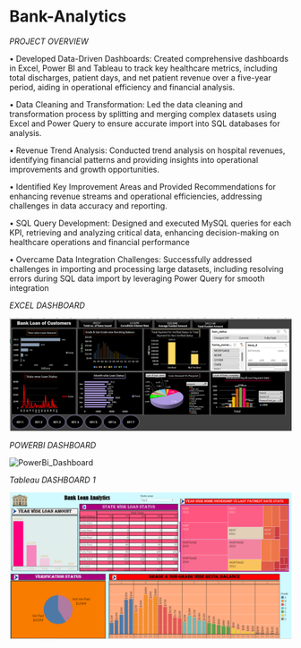 # Bank-Analytics

*PROJECT OVERVIEW*

•	Developed Data-Driven Dashboards: Created comprehensive dashboards in Excel, Power BI and Tableau to track key healthcare metrics, including total discharges, patient days, and net patient revenue over a five-year period, aiding in operational efficiency and financial analysis.

•	Data Cleaning and Transformation: Led the data cleaning and transformation process by splitting and merging complex datasets using Excel and Power Query to ensure accurate import into SQL databases for analysis.

•	Revenue Trend Analysis: Conducted trend analysis on hospital revenues, identifying financial patterns and providing insights into operational improvements and growth opportunities.

•	Identified Key Improvement Areas and Provided Recommendations for enhancing revenue streams and operational efficiencies, addressing challenges in data accuracy and reporting.

•	SQL Query Development: Designed and executed MySQL queries for each KPI, retrieving and analyzing critical data, enhancing decision-making on healthcare operations and financial performance

•	Overcame Data Integration Challenges: Successfully addressed challenges in importing and processing large datasets, including resolving errors during SQL data import by leveraging Power Query for smooth integration



*EXCEL DASHBOARD*

![Excel Dashboard](asset/Excel_Dashboard.png)

*POWERBI DASHBOARD*

![PowerBi_Dashboard](asset/PowerBi_Dashboard.png)

*Tableau DASHBOARD 1*

![Tableau_Dashboard](asset/Tableau_Dashboard.png)


